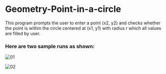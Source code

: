 # Geometry-Point-in-a-circle
This program prompts the user to enter a  point (x2, y2) and checks whether the point is within the circle centered at (x1, y1)  with radius r which all values are filled by user.

### Here are two sample runs as shown:



![01](https://user-images.githubusercontent.com/41565191/56336937-c72c7600-61b7-11e9-91ce-c57a62255fbc.PNG)

![02](https://user-images.githubusercontent.com/41565191/56336939-c72c7600-61b7-11e9-9b8c-5df44c5651c2.PNG)
